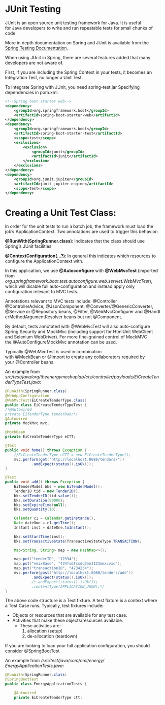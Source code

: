 # JUnit Testing

JUnit is an open source unit testing framework for Java. It is useful for Java developers to write and run repeatable tests for small chunks of code.

More in depth documentation on Spring and JUnit is available from the [Spring Testing Documentation](https://docs.spring.io/spring-framework/docs/current/spring-framework-reference/testing.html).

When using JUnit in Spring, there are several features added that many developers are not aware of.

First, if you are including the Spring Context in your tests, it becomes an Integration Test, no longer a Unit Test.

To integrate Spring with JUnit, you need spring-test.jar
Specifying dependencies in pom.xml.

```xml
<!--Spring boot starter web-->
<dependency>
    <groupId>org.springframework.boot</groupId>
    <artifactId>spring-boot-starter-web</artifactId>
</dependency>
<dependency>
    <groupId>org.springframework.boot</groupId>
    <artifactId>spring-boot-starter-test</artifactId>
    <scope>test</scope>
    <exclusions>
        <exclusion>
            <groupId>junit</groupId>
            <artifactId>junit</artifactId>
        </exclusion>
    </exclusions>
</dependency>
<dependency>
    <groupId>org.junit.jupiter</groupId>
    <artifactId>junit-jupiter-engine</artifactId>
    <scope>test</scope>
</dependency>
```

# Creating a Unit Test Class:

In order for the unit tests to run a batch job, the framework must load the job’s ApplicationContext. Two annotations are used to trigger this behavior:

**@RunWith(SpringRunner.class)**: Indicates that the class should use Spring’s JUnit facilities

**@ContextConfiguration(…?)**: In general this indicates which resources to configure the ApplicationContext with. 

In this application, we use **@Autoconfigure** with **@WebMvcTest** (imported from *org.springframework.boot.test.autoconfigure.web.servlet.WebMvcTest*), which will disable full auto-configuration and instead apply only configuration relevant to MVC tests. 

Annotations relevant to MVC tests include: @Controller @ControllerAdvice, @JsonComponent, @Converter/@GenericConverter, @Service or @Repository beans, @Filter, @WebMvcConfigurer and @HandlerMethodArgumentResolver beans but not @Component.


By default, tests annotated with @WebMvcTest will also auto-configure Spring Security and MockMvc (including support for HtmlUnit WebClient and Selenium WebDriver). For more fine-grained control of MockMVC the @AutoConfigureMockMvc annotation can be used.

Typically @WebMvcTest is used in combination with @MockBean or @Import to create any collaborators required by your @Controller beans.

An example from *src/test/java/org/theenergymashuplab/cts/controller/payloads/EiCreateTenderTypeTest.java*:

```java
@RunWith(SpringRunner.class)
@WebAppConfiguration
@WebMvcTest(EiCreateTenderType.class)
public class EiCreateTenderTypeTest {
/*@Autowired
private EiTenderType tenderDao;*/
@Autowired
private MockMvc mvc;

@MockBean
private EiCreateTenderType eCTT;

@Test
public void home() throws Exception {
    //EiCreateTenderType eCTT = new EiCreateTenderType();
    mvc.perform(get("http://localhost:8080/tenders/"))
            .andExpect(status().isOk());
}

@Test
public void add() throws Exception {
    EiTenderModel bks = new EiTenderModel();
    TenderID tid = new TenderID();
    bks.setTenderID(tid.value());
    bks.setDuration(90000);
    bks.setExpireTime(null);
    bks.setQuantity(10);

    Calendar c1 = Calendar.getInstance();
    Date dateOne = c1.getTime();
    Instant inst = dateOne.toInstant();
    
    bks.setStartTime(inst);
    bks.setTransactiveState(TransactiveStateType.TRANSACTION);

    Map<String, String> map = new HashMap<>();

    map.put("tenderID", "12334");
    map.put("emixBase", "434fsdfssdq2mn3123mnxcvxc");
    map.put("transactionID", "4234234");
    mvc.perform(post("http://localhost:8080/tenders/add"))
            .andExpect(status().isOk());
            /*.andExpect(status().isOk());
            .contentType(APPLICATION_JSON);*/
}
```

The above code structure is a Text fixture.
A test fixture is a context where a Test Case runs. Typically, test fixtures include:
- Objects or resources that are available for any test case.
- Activities that make these objects/resources available.
    - These activities are:
        1. allocation (setup)
        2. de-allocation (teardown)

If you are looking to load your full application configuration, you should consider @SpringBootTest

An example from */src/test/java/com/eml/energy/ EnergyApplicationTests.java*:

```java
@RunWith(SpringRunner.class)
@SpringBootTest
public class EnergyApplicationTests {

    @Autowired
    private EiCreateTenderType ctt;
```
